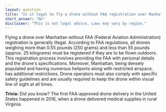 ```yaml
---
layout: question
title: "Is it legal to fly a drone without FAA registration over Manhattan?"
short_answer: "No"
disclaimer: "This is not legal advice. Laws may vary by region."
---
```


Flying a drone over Manhattan without FAA (Federal Aviation Administration) registration is generally illegal. According to FAA regulations, all drones weighing more than 0.55 pounds (250 grams) and less than 55 pounds (approx. 25 kilograms) must be registered if they are to be flown outdoors. This registration process involves providing the FAA with personal details and the drone's specifications. Moreover, Manhattan, being densely populated and having numerous heliports along with restricted airspace, has additional restrictions. Drone operators must also comply with specific safety guidelines and are usually required to keep the drone within visual line of sight at all times.

**Trivia:** Did you know? The first FAA-approved drone delivery in the United States happened in 2016, when a drone delivered medical supplies in rural Virginia.
